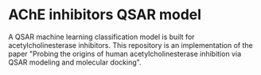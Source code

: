 
# AChE inhibitors QSAR model

A QSAR machine learning classification model is built for acetylcholinesterase inhibitors. This repository is an implementation of the paper "Probing the origins of human acetylcholinesterase inhibition via QSAR modeling and molecular docking".   
